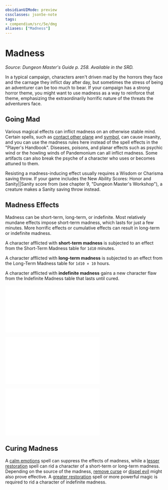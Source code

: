 ```yaml
---
obsidianUIMode: preview
cssclasses: json5e-note
tags:
- compendium/src/5e/dmg
aliases: ["Madness"]
---
```

# Madness
*Source: Dungeon Master's Guide p. 258. Available in the SRD.* 

In a typical campaign, characters aren't driven mad by the horrors they face and the carnage they inflict day after day, but sometimes the stress of being an adventurer can be too much to bear. If your campaign has a strong horror theme, you might want to use madness as a way to reinforce that theme, emphasizing the extraordinarily horrific nature of the threats the adventurers face.

## Going Mad

Various magical effects can inflict madness on an otherwise stable mind. Certain spells, such as [contact other plane](/Systems/5e/spells/contact-other-plane.md) and [symbol](/Systems/5e/spells/symbol.md), can cause insanity, and you can use the madness rules here instead of the spell effects in the "Player's Handbook". Diseases, poisons, and planar effects such as psychic wind or the howling winds of Pandemonium can all inflict madness. Some artifacts can also break the psyche of a character who uses or becomes attuned to them.

Resisting a madness-inducing effect usually requires a Wisdom or Charisma saving throw. If your game includes the New Ability Scores: Honor and Sanity||Sanity score from  (see chapter 9, "Dungeon Master's Workshop"), a creature makes a Sanity saving throw instead.

## Madness Effects

Madness can be short-term, long-term, or indefinite. Most relatively mundane effects impose short-term madness, which lasts for just a few minutes. More horrific effects or cumulative effects can result in long-term or indefinite madness.

A character afflicted with **short-term madness** is subjected to an effect from the Short-Term Madness table for `1d10` minutes.

A character afflicted with **long-term madness** is subjected to an effect from the Long-Term Madness table for `1d10 × 10` hours.

A character afflicted with **indefinite madness** gains a new character flaw from the Indefinite Madness table that lasts until cured.

![Short-Term Madness](/Systems/5e/tables/short-term-madness.md)

![Long-Term Madness](/Systems/5e/tables/long-term-madness.md)

![Indefinite Madness](/Systems/5e/tables/indefinite-madness.md)

## Curing Madness

A [calm emotions](/Systems/5e/spells/calm-emotions.md) spell can suppress the effects of madness, while a [lesser restoration](/Systems/5e/spells/lesser-restoration.md) spell can rid a character of a short-term or long-term madness. Depending on the source of the madness, [remove curse](/Systems/5e/spells/remove-curse.md) or [dispel evil](/Systems/5e/spells/dispel-evil-and-good.md) might also prove effective. A [greater restoration](/Systems/5e/spells/greater-restoration.md) spell or more powerful magic is required to rid a character of indefinite madness.